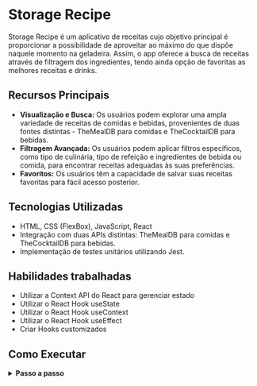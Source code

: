 # Storage Recipe

Storage Recipe é um aplicativo de receitas cujo objetivo principal é proporcionar a possibilidade de aproveitar ao máximo do que dispõe naquele momento na geladeira. Assim, o app oferece a busca de receitas através de filtragem dos ingredientes, tendo ainda opção de favoritas as melhores receitas e drinks.

## Recursos Principais

- **Visualização e Busca:** Os usuários podem explorar uma ampla variedade de receitas de comidas e bebidas, provenientes de duas fontes distintas - TheMealDB para comidas e TheCocktailDB para bebidas.
- **Filtragem Avançada:** Os usuários podem aplicar filtros específicos, como tipo de culinária, tipo de refeição e ingredientes de bebida ou comida, para encontrar receitas adequadas às suas preferências.
- **Favoritos:** Os usuários têm a capacidade de salvar suas receitas favoritas para fácil acesso posterior.

## Tecnologias Utilizadas

- HTML, CSS (FlexBox), JavaScript, React
- Integração com duas APIs distintas: TheMealDB para comidas e TheCocktailDB para bebidas.
- Implementação de testes unitários utilizando Jest.

## Habilidades trabalhadas

- Utilizar a Context API do React para gerenciar estado
- Utilizar o React Hook useState
- Utilizar o React Hook useContext
- Utilizar o React Hook useEffect
- Criar Hooks customizados

## Como Executar

<details>
 <summary><strong> Passo a passo</strong></summary>
  
1. Clone o repositório

- Use o comando: `git clone git@github.com:LiviaBoechat/Projeto_StorageRecipe.git`
- Entre na pasta do repositório que você acabou de clonar:
    - `cd projeto_storageRecipe`

2. Instale as dependências

- `npm install`

3. Execute o projeto
   
- entre na pasta frontend: `cd frontend`
- `npm start`

3. Execute o testes
   
- `npm test`

</details>

